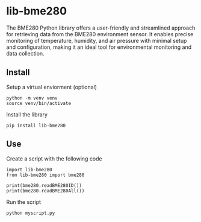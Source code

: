 # lib-bme280

The BME280 Python library offers a user-friendly and streamlined approach for retrieving data from the BME280 environment sensor. It enables precise monitoring of temperature, humidity, and air pressure with minimal setup and configuration, making it an ideal tool for environmental monitoring and data collection.

## Install
Setup a virtual enviorment (optional)

```
python -m venv venv
source venv/bin/activate
```

Install the library

```
pip install lib-bme280
```

## Use

Create a script with the following code

```
import lib-bme280
from lib-bme280 import bme280

print(bme280.readBME280ID())
print(bme280.readBME280All())
```

Run the script

```
python myscript.py
```